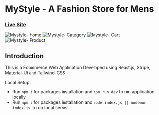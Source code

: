 # MyStyle - A Fashion Store for Mens

### [Live Site](https://mystyle.onrender.com)

![Mystyle- Home](https://i.postimg.cc/SNMZHbd5/home-mystle.png) 
![Mystyle- Category](https://i.postimg.cc/mgcFmTSz/category-mystyle.png)
![Mystyle- Cart](https://i.postimg.cc/Sx0ypqhz/cart-mystyle.png)
![Mystyle- Product](https://i.postimg.cc/bv9bt3T3/product-mystyle.png)

## Introduction
This is a Ecommerce Web Application Developed using React.js, Stripe, Material-Ui and Tailwind-CSS

Local Setup:

- Run ```npm i``` for packages installation and ```npm run dev``` to run application locally
- Run ```npm i``` for packages installation and ```node index.js || nodemon index.js``` to run local server
